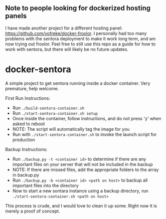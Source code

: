 ## Note to people looking for dockerized hosting panels

I have made another project for a different hosting panel: <https://github.com/yofreke/docker-froxlor>.  I personally had too many problems with the sentora deployment to make it work long term, and am now trying out froxlor.  Feel free to still use this repo as a guide for how to work with sentora, but there will likely be no future updates.


# docker-sentora

A simple project to get sentora running inside a docker container.  Very premature, help welcome.

First Run Instructions:

- Run `./build-sentora-container.sh`
- Run `./start-sentora-container.sh setup`
- Once inside the container, follow instructions, and do not press 'y' when asked to reboot
- NOTE: The script will automatically tag the image for you
- Run with `./start-sentora-container.sh` to invoke the launch script for production

Backup Instructions:

- Run `./backup.py -t <container id>` to determine if there are any important files on your server that will not be included in the backup
- NOTE: If there are missed files, add the appropriate folders to the array in backup.py
- Run `./backup.py -b <container id> <path on host>` to backup all important files into the <path on host> directory
- Now to start a new sontara instance using a backup directory, run `./start-sentora-container.sh <path on host>`

This process is crude, and I would love to clean it up some.  Right now it is merely a proof of concept.
